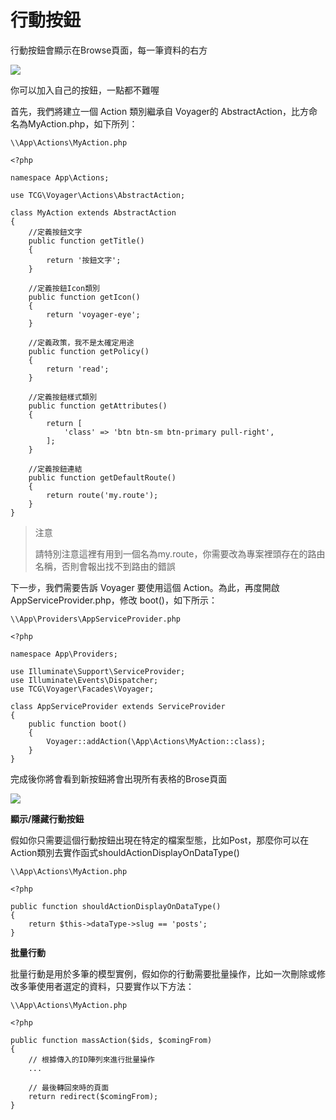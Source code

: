 # 行動按鈕

行動按鈕會顯示在Browse頁面，每一筆資料的右方

![](https://i.imgur.com/5KOLsyU.png)

你可以加入自己的按鈕，一點都不難喔

首先，我們將建立一個 Action 類別繼承自 Voyager的 AbstractAction，比方命名為MyAction.php，如下所列：

```
\\App\Actions\MyAction.php

<?php

namespace App\Actions;

use TCG\Voyager\Actions\AbstractAction;

class MyAction extends AbstractAction
{
    //定義按鈕文字
    public function getTitle()
    {
        return '按鈕文字';
    }

    //定義按鈕Icon類別
    public function getIcon()
    {
        return 'voyager-eye';
    }

    //定義政策，我不是太確定用途
    public function getPolicy()
    {
        return 'read';
    }

    //定義按鈕樣式類別
    public function getAttributes()
    {
        return [
            'class' => 'btn btn-sm btn-primary pull-right',
        ];
    }

    //定義按鈕連結
    public function getDefaultRoute()
    {
        return route('my.route');
    }
}
```

> 注意
>
> 請特別注意這裡有用到一個名為my.route，你需要改為專案裡頭存在的路由名稱，否則會報出找不到路由的錯誤

下一步，我們需要告訴 Voyager 要使用這個 Action。為此，再度開啟AppServiceProvider.php，修改 boot\(\)，如下所示：

```
\\App\Providers\AppServiceProvider.php

<?php

namespace App\Providers;

use Illuminate\Support\ServiceProvider;
use Illuminate\Events\Dispatcher;
use TCG\Voyager\Facades\Voyager;

class AppServiceProvider extends ServiceProvider
{
    public function boot()
    {
        Voyager::addAction(\App\Actions\MyAction::class);
    }
}
```

完成後你將會看到新按鈕將會出現所有表格的Brose頁面

![](https://i.imgur.com/UKlrMF1.png)

**顯示/隱藏行動按鈕**

假如你只需要這個行動按鈕出現在特定的檔案型態，比如Post，那麼你可以在Action類別去實作函式shouldActionDisplayOnDataType\(\)

```
\\App\Actions\MyAction.php

<?php

public function shouldActionDisplayOnDataType()
{
    return $this->dataType->slug == 'posts';
}
```

**批量行動**

批量行動是用於多筆的模型實例，假如你的行動需要批量操作，比如一次刪除或修改多筆使用者選定的資料，只要實作以下方法：

```
\\App\Actions\MyAction.php

<?php

public function massAction($ids, $comingFrom)
{
    // 根據傳入的ID陣列來進行批量操作
    ...

    // 最後轉回來時的頁面
    return redirect($comingFrom);
}
```

